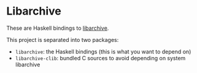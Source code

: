 # Libarchive

These are Haskell bindings to [libarchive](https://github.com/libarchive/libarchive).

This project is separated into two packages:

* `libarchive`: the Haskell bindings (this is what you want to depend on)
* `libarchive-clib`: bundled C sources to avoid depending on system libarchive

